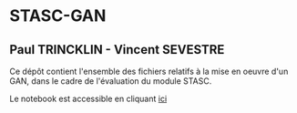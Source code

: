 # STASC-GAN


## Paul TRINCKLIN - Vincent SEVESTRE

Ce dépôt contient l'ensemble des fichiers relatifs à la mise en oeuvre d'un GAN, dans le cadre de l'évaluation du module STASC. 

Le notebook est accessible en cliquant [ici](GAN_notebook.ipynb)
 
